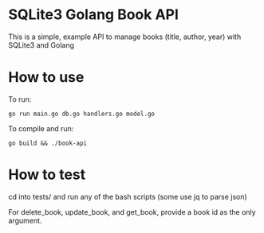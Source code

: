 # SQLite3 Golang Book API

This is a simple, example API to manage books (title, author, year) with SQLite3 and Golang

# How to use

To run:

`go run main.go db.go handlers.go model.go` 

To compile and run:

`go build && ./book-api`

# How to test

cd into tests/ and run any of the bash scripts (some use jq to parse json)

For delete_book, update_book, and get_book, provide a book id as the only argument.
